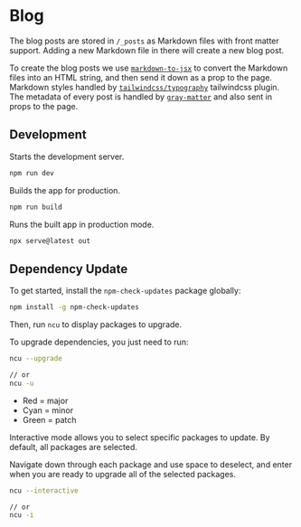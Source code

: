 # Blog

The blog posts are stored in `/_posts` as Markdown files with front matter support. Adding a new Markdown file in there will create a new blog post.

To create the blog posts we use [`markdown-to-jsx`](https://github.com/quantizor/markdown-to-jsx) to convert the Markdown files into an HTML string, and then send it down as a prop to the page. Markdown styles handled by [`tailwindcss/typography`](https://github.com/tailwindlabs/tailwindcss-typography) tailwindcss plugin. The metadata of every post is handled by [`gray-matter`](https://github.com/jonschlinkert/gray-matter) and also sent in props to the page.

## Development

Starts the development server.

```bash
npm run dev
```

Builds the app for production.

```bash
npm run build
```

Runs the built app in production mode.

```bash
npx serve@latest out
```

## Dependency Update

To get started, install the `npm-check-updates` package globally:

```bash
npm install -g npm-check-updates
```

Then, run `ncu` to display packages to upgrade.

To upgrade dependencies, you just need to run:

```bash
ncu --upgrade

// or
ncu -u
```

- Red = major
- Cyan = minor
- Green = patch

Interactive mode allows you to select specific packages to update. By default, all packages are selected.

Navigate down through each package and use space to deselect, and enter when you are ready to upgrade all of the selected packages.

```bash
ncu --interactive

// or
ncu -i
```
